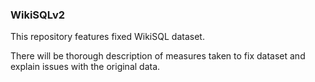 ### WikiSQLv2

This repository features fixed WikiSQL dataset.

There will be thorough description of measures taken to fix dataset and explain issues with the original data.
